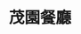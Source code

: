 ---
title: "茂園餐廳"
description: "茂園餐廳"
layout: shop
keywords:
  - 美食競賽
  - 台灣美食
  - 美食精選
datePublished: "2025-06-30"
dateModified: "2025-07-05"
city: "台北市"
district: "中山區"
address: "台北市中山區長安東路二段185號"
phone: "0227528587"
geo: "25.048429960353744, 121.54263645234836"
google_map: "https://maps.app.goo.gl/GoACVTevY2bM3yVF8"
footinder: "https://footinder.com.tw/%E5%8F%B0%E5%8C%97%E5%B8%82%E4%B8%AD%E5%B1%B1%E5%8D%80/267/"
official: "http://www.maoyuan.tw/"
award:
  - name: "500盤"
    year: "2024"
    entries:
      - dishes:
          - "白斬雞"

---